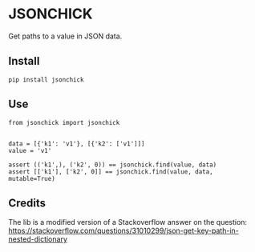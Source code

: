 # JSONCHICK
Get paths to a value in JSON data.

## Install
`pip install jsonchick`

## Use

```
from jsonchick import jsonchick


data = [{'k1': 'v1'}, [{'k2': ['v1']]]
value = 'v1'

assert (('k1',), ('k2', 0)) == jsonchick.find(value, data)
assert [['k1'], ['k2', 0]] == jsonchick.find(value, data, mutable=True)
```

## Credits
The lib is a modified version of a Stackoverflow answer on the question:
https://stackoverflow.com/questions/31010299/json-get-key-path-in-nested-dictionary

